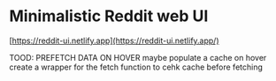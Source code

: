 # Minimalistic Reddit web UI

[https://reddit-ui.netlify.app](https://reddit-ui.netlify.app/)

TOOD: PREFETCH DATA ON HOVER
maybe populate a cache on hover
create a wrapper for the fetch function to cehk cache before fetching
